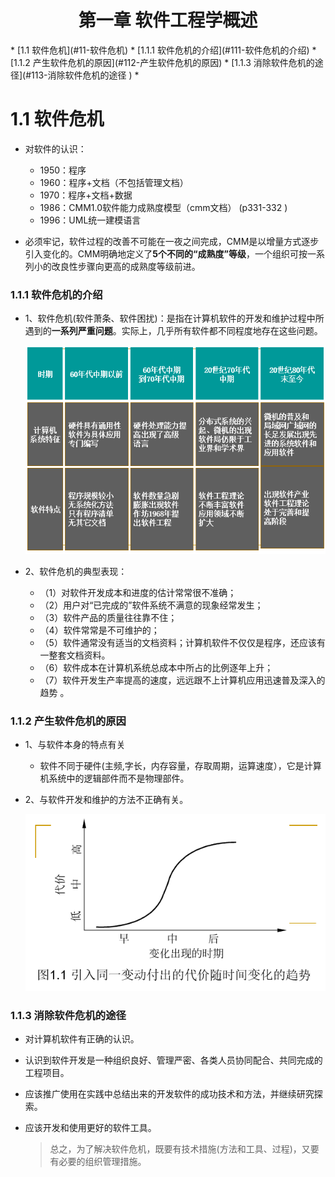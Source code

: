 <h1 align="center">第一章  软件工程学概述</h1>
* [1.1 软件危机](#11-软件危机)
	* [1.1.1 软件危机的介绍](#111-软件危机的介绍)
	* [1.1.2 产生软件危机的原因](#112-产生软件危机的原因)
	* [1.1.3 消除软件危机的途径](#113-消除软件危机的途径 )
* 

# 1.1 软件危机

* 对软件的认识：
    * 1950：程序
    * 1960：程序+文档（不包括管理文档）
    * 1970：程序+文档+数据
    * 1986：CMM1.0软件能力成熟度模型（cmm文档） (p331-332 )
    * 1996：UML统一建模语言

* 必须牢记，软件过程的改善不可能在一夜之间完成，CMM是以增量方式逐步引入变化的。CMM明确地定义了**5个不同的“成熟度”等级**，一个组织可按一系列小的改良性步骤向更高的成熟度等级前进。

### 1.1.1 软件危机的介绍

* 1、软件危机(软件萧条、软件困扰)：是指在计算机软件的开发和维护过程中所遇到的**一系列严重问题**。实际上，几乎所有软件都不同程度地存在这些问题。

   <div align="center"><img src="./img/软件危机的介绍.png"/></div>

* 2、软件危机的典型表现：
    * （1）对软件开发成本和进度的估计常常很不准确；
    * （2）用户对“已完成的”软件系统不满意的现象经常发生；
    * （3）软件产品的质量往往靠不住；
    * （4）软件常常是不可维护的；
    * （5）软件通常没有适当的文档资料；计算机软件不仅仅是程序，还应该有一整套文档资料。
    * （6）软件成本在计算机系统总成本中所占的比例逐年上升；
    * （7）软件开发生产率提高的速度，远远跟不上计算机应用迅速普及深入的趋势 。

### 1.1.2 产生软件危机的原因

* 1、与软件本身的特点有关
    * 软件不同于硬件(主频,字长，内存容量，存取周期，运算速度），它是计算机系统中的逻辑部件而不是物理部件。

* 2、与软件开发和维护的方法不正确有关。

   <div align="center"><img src="./img/引入同一变动付出的代价随时间变化的趋势.png"/></div>

### 1.1.3 消除软件危机的途径

* 对计算机软件有正确的认识。
* 认识到软件开发是一种组织良好、管理严密、各类人员协同配合、共同完成的工程项目。
* 应该推广使用在实践中总结出来的开发软件的成功技术和方法，并继续研究探索。
* 应该开发和使用更好的软件工具。
     
     >总之，为了解决软件危机，既要有技术措施(方法和工具、过程)，又要有必要的组织管理措施。 













































